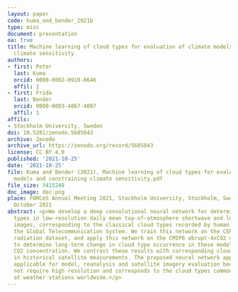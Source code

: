 ```yaml
---
layout: paper
code: kuma_and_bender_2021b
type: misc
document: presentation
oa: true
title: Machine learning of cloud types for evaluation of climate models and constraining
  climate sensitivity
authors:
- first: Peter
  last: Kuma
  orcid: 0000-0002-0910-8646
  affil: 1
- first: Frida
  last: Bender
  orcid: 0000-0003-4867-4007
  affil: 1
affils:
- Stockholm University, Sweden
doi: 10.5281/zenodo.5605043
archive: Zenodo
archive_url: https://zenodo.org/record/5605043
license: CC BY 4.0
published: '2021-10-25'
date: '2021-10-25'
file: Kuma and Bender (2021), Machine learning of cloud types for evaluation of climate
  models and constraining climate sensitivity.pdf
file_size: 3415248
doc_image: doc.png
place: FORCeS Annual Meeting 2021, Stockholm University, Stockholm, Sweden, 25-29
  October 2021
abstract: <p>We develop a deep convolutional neural network for determination of cloud
  types in low-resolution daily mean top-of-atmosphere shortwave and longwave radiation
  images, corresponding to the classical cloud types recorded by human observers in
  the Global Telecommunication System. We train this network on the CERES top of atmosphere
  radiation dataset, and apply this network on the CMIP6 abrupt-4xCO2 model output
  to determine long-term change in cloud type occurrence in these models with increasing
  CO2 concentration. We contrast these results with corresponding cloud type change
  in historical satellite measurements. The proposed neural network approach is broadly
  applicable for model, reanalysis and satellite imagery evaluation because it does
  not require high resolution and corresponds to the cloud types commonly recorded
  at weather stations worldwide.</p>
---
```


